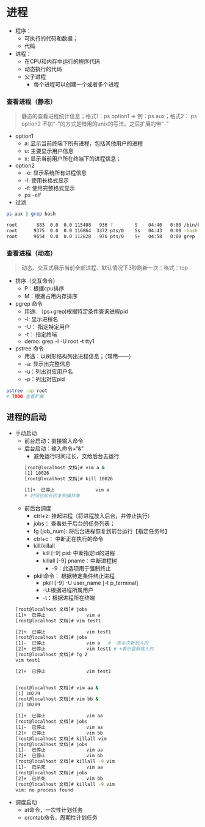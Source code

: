# 进程
- 程序：
	- 可执行的代码和数据；
	- 代码
- 进程：
	- 在CPU和内存中运行的程序代码
	- 动态执行的代码
	- 父子进程
		- 每个进程可以创建一个或者多个进程
###  查看进程（静态）
> 静态的查看进程统计信息；格式1：ps option1  => 例：ps aux；格式2： ps option2
> 不加“-”的方式是借用的unix的写法。之后扩展的带“-”
- option1
	- a: 显示当前终端下所有进程，包括其他用户的进程
	- u: 主要显示用户信息
	- x: 显示当前用户所在终端下的进程信息；
- option2
	- -e: 显示系统所有进程信息
	- -l: 使用长格式显示
	- -f: 使用完整格式显示
	- ps -elf
- 过滤
```bash
ps aux | grep bash

root       883  0.0  0.0 115408   936 ?        S    04:40   0:00 /bin/bash /usr/sbin/ksmtuned
root      9375  0.0  0.0 116864  3372 pts/0    Ss   04:43   0:00 -bash
root      9654  0.0  0.0 112828   976 pts/0    S+   04:58   0:00 grep --color=auto bash  # 过滤的同时，过滤命令也是一个进程

```


###  查看进程（动态）
> 动态、交互式展示当前全部进程、默认情况下3秒刷新一次：格式：top

- 排序（交互命令）
	- P：根据cpu排序
	- M：根据占用内存排序
- pgrep 命令
	- 用途: （ps+grep)根据特定条件查询进程pid
	- -l:  显示进程名
	- -U： 指定特定用户
	- -t： 指定终端
	- demo: grep -l -U root -t tty1
- pstree 命令
	- 用途：以树形结构列出进程信息；（常用——）
	- -a: 显示出完整信息
	- -u：列出对应用户名
	- -p：列出对应pid
```bash
pstree -ap root
# TODO 查看扩展
```

## 进程的启动
- 手动启动
	- 前台启动：直接输入命令
	- 后台启动：输入命令+“&”
		- 避免运行时间过长，交给后台去运行
		```bash
		[root@localhost 文档]# vim a &
		[1] 10026
		[root@localhost 文档]# kill 10026
		
		[1]+  已停止               vim a
		# 时间比较长的复制操作等
		```
	- 前后台调度
		- ctrl+z: 挂起进程（将进程放入后台，并停止执行）
		- jobs： 查看处于后台的任务列表；
		- fg [job_num]: 将后台进程恢复到前台运行【指定任务号】
		- ctrl+c： 中断正在执行的命令
		- kill/killall
			- kill [-9] pid: 中断指定id的进程
			- killall [-9] pname：中断进程树
				- -9：此选项用于强制终止
		- pkill命令： 根据特定条件终止进程
			- pkill [-9] -U user_name [-t p_terminal]
			- -U:根据进程所属用户
			- -t：根据进程所在终端
	```bash
	[root@localhost 文档]# jobs
	[1]+  已停止               vim a
	[root@localhost 文档]# vim test1
	
	[2]+  已停止               vim test1
	[root@localhost 文档]# jobs
	[1]-  已停止               vim a 	# -表示次新放入的
	[2]+  已停止               vim test1 # +表示最新放入的
	[root@localhost 文档]# fg 2
	vim test1
	
	[2]+  已停止               vim test1
	
	
	[root@localhost 文档]# vim aa &
	[1] 10279
	[root@localhost 文档]# vim bb &
	[2] 10289
	
	[1]+  已停止               vim aa
	[root@localhost 文档]# jobs
	[1]-  已停止               vim aa
	[2]+  已停止               vim bb
	[root@localhost 文档]# killall vim
	[root@localhost 文档]# jobs
	[1]-  已停止               vim aa
	[2]+  已停止               vim bb
	[root@localhost 文档]# killall -9 vim
	[1]-  已杀死               vim aa
	[root@localhost 文档]# jobs
	[2]+  已杀死               vim bb
	[root@localhost 文档]# killall -9 vim
	vim: no process found

	```
- 调度启动
	- at命令，一次性计划任务
	- crontab命令，周期性计划任务